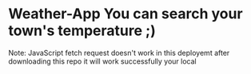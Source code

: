 # Weather-App You can search your town's temperature ;)
Note: JavaScript fetch request doesn't work in this deployemt after downloading this repo it will work successfully your local

